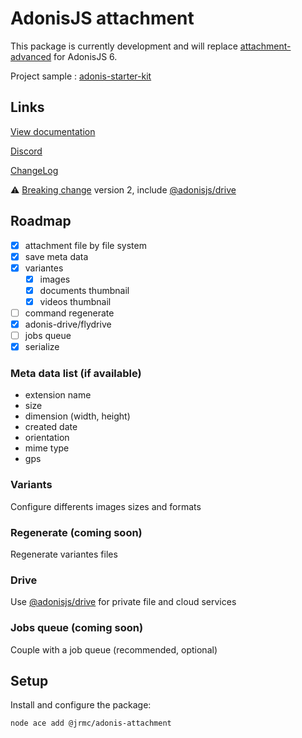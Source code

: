 # AdonisJS attachment

This package is currently development and will replace [attachment-advanced](https://github.com/batosai/attachment-advanced) for AdonisJS 6.

Project sample : [adonis-starter-kit](https://github.com/batosai/adonis-starter-kit)

## Links

[View documentation](https://adonis-attachment.jrmc.dev/)

[Discord](https://discord.gg/89eMn2vB)

[ChangeLog](https://adonis-attachment.jrmc.dev/changelog.html)

⚠️ [Breaking change](https://adonis-attachment.jrmc.dev/changelog.html) version 2, include [@adonisjs/drive](https://docs.adonisjs.com/guides/digging-deeper/drive)

## Roadmap

- [x] attachment file by file system
- [x] save meta data
- [x] variantes
  - [x] images
  - [x] documents thumbnail
  - [x] videos thumbnail
- [ ] command regenerate
- [x] adonis-drive/flydrive
- [ ] jobs queue
- [x] serialize

### Meta data list (if available)

- extension name
- size
- dimension (width, height)
- created date
- orientation
- mime type
- gps

### Variants

Configure differents images sizes and formats

### Regenerate (coming soon)

Regenerate variantes files

### Drive

Use [@adonisjs/drive](https://docs.adonisjs.com/guides/digging-deeper/drive) for private file and cloud services

### Jobs queue (coming soon)

Couple with a job queue (recommended, optional)

## Setup

Install and configure the package:

```sh
node ace add @jrmc/adonis-attachment
```

